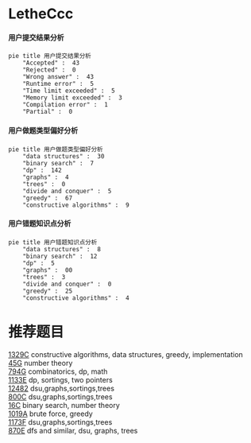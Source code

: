 # LetheCcc

<!-- tabs:start -->



#### **用户提交结果分析**

```mermaid
pie title 用户提交结果分析
    "Accepted" :  43
    "Rejected" :  0
    "Wrong answer" :  43
    "Runtime error" :  5
    "Time limit exceeded" :  5
    "Memory limit exceeded" :  3
    "Compilation error" :  1
    "Partial" :  0
```

#### **用户做题类型偏好分析**

```mermaid
pie title 用户做题类型偏好分析
    "data structures" :  30
    "binary search" :  7
    "dp" :  142
    "graphs" :  4
    "trees" :  0
    "divide and conquer" :  5
    "greedy" :  67
    "constructive algorithms" :  9
```
#### **用户错题知识点分析**

```mermaid
pie title 用户错题知识点分析
    "data structures" :  8
    "binary search" :  12
    "dp" :  5
    "graphs" :  00
    "trees" :  3
    "divide and conquer" :  0
    "greedy" :  25
    "constructive algorithms" :  4
```



<!-- tabs:end -->
# 推荐题目
[1329C](https://codeforces.com/contest/1329/problem/C)		constructive algorithms,
                        data structures,
                        greedy,
                        implementation		  
[45G](https://codeforces.com/contest/45/problem/G)		number theory		  
[794G](https://codeforces.com/contest/794/problem/G)		combinatorics,
                        dp,
                        math		  
[1133E](https://codeforces.com/contest/1133/problem/E)		dp,
                        sortings,
                        two pointers		  
[12482](https://codeforces.com/contest/1248/problem/2)		dsu,graphs,sortings,trees		  
[800C](https://codeforces.com/contest/800/problem/C)		dsu,graphs,sortings,trees		  
[16C](https://codeforces.com/contest/16/problem/C)		binary search,
                        number theory		  
[1019A](https://codeforces.com/contest/1019/problem/A)		brute force,
                        greedy		  
[1173F](https://codeforces.com/contest/1173/problem/F)		dsu,graphs,sortings,trees		  
[870E](https://codeforces.com/contest/870/problem/E)		dfs and similar,
                        dsu,
                        graphs,
                        trees		  
